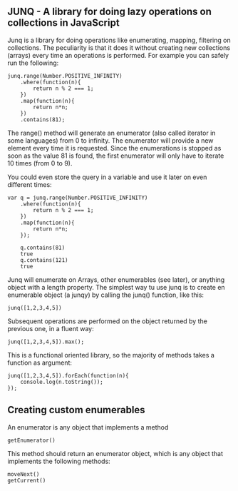 JUNQ - A library for doing lazy operations on collections in JavaScript
-----------------------------------------------------------------------

Junq is a library for doing operations like enumerating, mapping, filtering on collections.
The peculiarity is that it does it without creating new collections (arrays) every time an operations is performed.
For example you can safely run the following:

    junq.range(Number.POSITIVE_INFINITY)
        .where(function(n){
            return n % 2 === 1;
        })
        .map(function(n){
            return n*n;
        })
        .contains(81);

The range() method will generate an enumerator (also called iterator in some languages) from 0 to infinity.
The enumerator will provide a new element every time it is requested. Since the enumerations is stopped as soon
as the value 81 is found, the first enumerator will only have to iterate 10 times (from 0 to 9).

You could even store the query in a variable and use it later on even different times:

    var q = junq.range(Number.POSITIVE_INFINITY)
        .where(function(n){
            return n % 2 === 1;
        })
        .map(function(n){
            return n*n;
        });

        q.contains(81)
        true
        q.contains(121)
        true

Junq will enumerate on Arrays, other enumerables (see later), or anything object with a length property.
The simplest way tu use junq is to create en enumerable object (a junqy) by calling the junq() function, like this:

    junq([1,2,3,4,5])

Subsequent operations are performed on the object returned by the previous one, in a fluent way:

    junq([1,2,3,4,5]).max();

This is a functional oriented library, so the majority of methods takes a function as argument:

    junq([1,2,3,4,5]).forEach(function(n){
        console.log(n.toString());
    });

Creating custom enumerables
---------------------------
An enumerator is any object that implements a method

    getEnumerator()

This method should return an enumerator object, which is any object that implements the following methods:

    moveNext()
    getCurrent()


